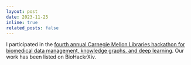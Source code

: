```yaml
---
layout: post
date: 2023-11-25
inline: true
related_posts: false
---
```


I participated in the <a href="https://osf.io/preprints/biohackrxiv/k4rh6_v1">fourth annual Carnegie Mellon Libraries hackathon for biomedical data management, knowledge graphs, and deep learning</a>. Our work has been listed on BioHackrXiv.